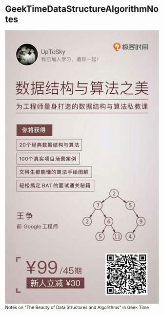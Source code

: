 # GeekTimeDataStructureAlgorithmNotes
![课程海报](./picture/datastructure.jpg ) 
Notes on "The Beauty of Data Structures and Algorithms" in Geek Time
